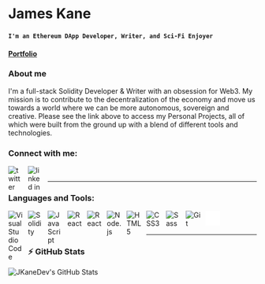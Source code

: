 # James Kane

**`I'm an Ethereum DApp Developer, Writer, and Sci-Fi Enjoyer`**

#### [Portfolio]()

### About me

I'm a full-stack Solidity Developer & Writer with an obsession for Web3. My mission is to contribute to the decentralization of the economy and move us towards a world where we can be more autonomous, sovereign and creative. Please see the link above to access my Personal Projects, all of which were built from the ground up with a blend of different tools and technologies.

### Connect with me:

<!-- [![website](./img/globe-dark.svg)]() -->

&nbsp;&nbsp;
<img align="left" alt="twitter" width="30px" src="https://dl.dropboxusercontent.com/s/mgyby350ubfgznr/twitter.png?dl=0" style="padding-right:10px;" />
&nbsp;&nbsp;
<img align="left" alt="linked in" width="30px" src="https://dl.dropboxusercontent.com/s/hvlk8t72sx2k58d/linkedin.png?dl=0" style="padding-right:10px;" />

---

### Languages and Tools:

<img align="left" alt="Visual Studio Code" width="30px" src="https://cdn.jsdelivr.net/gh/devicons/devicon/icons/vscode/vscode-original.svg" style="padding-right:10px;" />
<img align="left" alt="Solidity" width="30px" src="https://cdn.jsdelivr.net/gh/devicons/devicon/icons/solidity/solidity-plain.svg" style="padding-right:10px;"/ >
<img align="left" alt="JavaScript" width="30px" src="https://cdn.jsdelivr.net/gh/devicons/devicon/icons/javascript/javascript-original.svg" style="padding-right:10px;" />
<img align="left" alt="React" width="30px" src="https://cdn.jsdelivr.net/gh/devicons/devicon/icons/react/react-original.svg" style="padding-right:10px;" />
<img align="left" alt="React" width="30px" src="https://cdn.jsdelivr.net/gh/devicons/devicon/icons/redux/redux-original.svg" style="padding-right:10px;" />
<img align="left" alt="Node.js" width="30px" src="https://cdn.jsdelivr.net/gh/devicons/devicon/icons/nodejs/nodejs-original.svg" style="padding-right:10px;" />
<img align="left" alt="HTML5" width="30px" src="https://cdn.jsdelivr.net/gh/devicons/devicon/icons/html5/html5-original.svg" style="padding-right:10px;" />
<img align="left" alt="CSS3" width="30px" src="https://cdn.jsdelivr.net/gh/devicons/devicon/icons/css3/css3-original.svg" style="padding-right:10px;" />
<img align="left" alt="Sass" width="30px" src="https://cdn.jsdelivr.net/gh/devicons/devicon/icons/sass/sass-original.svg" style="padding-right:10px;" />
<img align="left" alt="Git" width="30px" src="https://cdn.jsdelivr.net/gh/devicons/devicon/icons/git/git-original.svg" style="padding-right:10px;" />
<!-- <img align="left" alt="Terminal" width="30px" src="./img/terminal-light.svg" /> -->
<img align="left" alt="Terminal" width="30px" src="./img/terminal-dark.svg" />

<br />
<br />

---

### :zap: GitHub Stats

<img align="left" alt="JKaneDev's GitHub Stats" src="https://github-readme-stats.vercel.app/api?username=JKaneDev&show_icons=true&&theme=dark&hide_border=false" />

